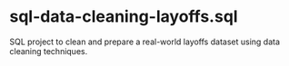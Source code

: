 # sql-data-cleaning-layoffs.sql
SQL project to clean and prepare a real-world layoffs dataset using data cleaning techniques.
